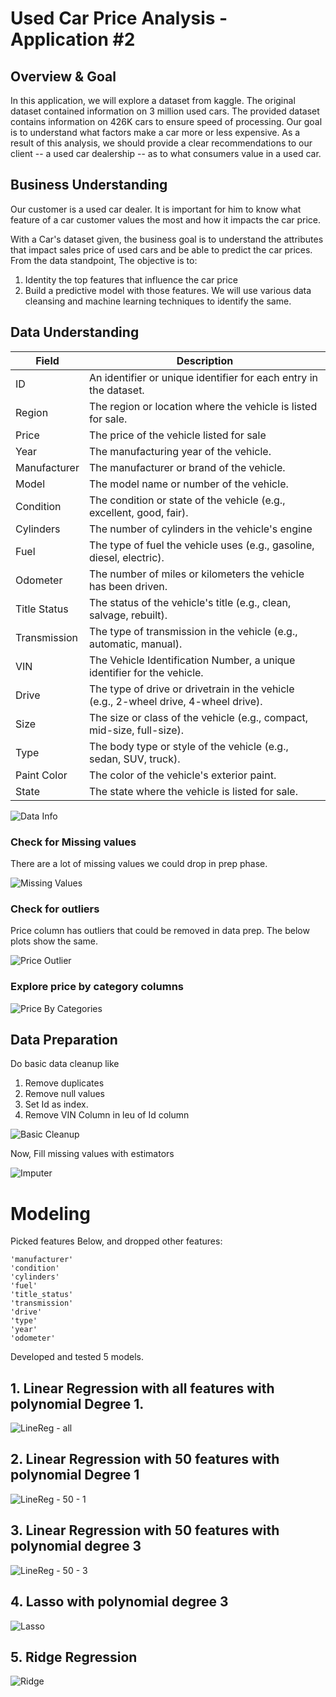 # Used Car Price Analysis - Application #2

## Overview & Goal

In this application, we will explore a dataset from kaggle. The original dataset contained information on 3 million used cars. The provided dataset contains information on 426K cars to ensure speed of processing. Our goal is to understand what factors make a car more or less expensive. As a result of this analysis, we should provide a clear recommendations to our client -- a used car dealership -- as to what consumers value in a used car.

## Business Understanding

Our customer is a used car dealer. It is important for him to know what feature of a car customer values the most and how it impacts the car price. 

With a Car's dataset given, the business goal is to understand the attributes that impact sales price of used cars and be able to predict the car prices. From the data standpoint, The objective is to:

1. Identity the top features that influence the car price
2. Build a predictive model with those features. We will use various data cleansing and machine learning techniques to identify the same.

## Data Understanding

| Field | Description |
| ----- | ----------- |
| ID | An identifier or unique identifier for each entry in the dataset.|
| Region | The region or location where the vehicle is listed for sale.|
| Price| The price of the vehicle listed for sale|
| Year | The manufacturing year of the vehicle.|
| Manufacturer| The manufacturer or brand of the vehicle.|
| Model| The model name or number of the vehicle.|
| Condition| The condition or state of the vehicle (e.g., excellent, good, fair).|
|Cylinders| The number of cylinders in the vehicle's engine|
|Fuel| The type of fuel the vehicle uses (e.g., gasoline, diesel, electric).|
|Odometer| The number of miles or kilometers the vehicle has been driven.|
|Title Status| The status of the vehicle's title (e.g., clean, salvage, rebuilt).|
|Transmission| The type of transmission in the vehicle (e.g., automatic, manual).|
|VIN| The Vehicle Identification Number, a unique identifier for the vehicle.|
|Drive| The type of drive or drivetrain in the vehicle (e.g., 2-wheel drive, 4-wheel drive).|
|Size| The size or class of the vehicle (e.g., compact, mid-size, full-size).|
|Type| The body type or style of the vehicle (e.g., sedan, SUV, truck).|
|Paint Color| The color of the vehicle's exterior paint.|
|State| The state where the vehicle is listed for sale.|

![Data Info](/images/df_info.png)

### Check for Missing values

There are a lot of missing values we could drop in prep phase.

![Missing Values](/images/missing_values.png)


### Check for outliers

Price column has outliers that could be removed in data prep. The below plots show the same.

![Price Outlier](/images/price_outliers.png)

### Explore price by category columns

![Price By Categories](/images/price_by_category.png)


## Data Preparation

Do basic data cleanup like 

1. Remove duplicates
2. Remove null values
3. Set Id as index.
4. Remove VIN Column in leu of Id column

![Basic Cleanup](/images/base-cleanup.png)

Now, Fill missing values with estimators

![Imputer](/images/imputer.png)


# Modeling

Picked features Below, and dropped other features:

```
'manufacturer'
'condition'
'cylinders'
'fuel'
'title_status'
'transmission'
'drive'
'type'
'year'
'odometer'
```

Developed and tested 5 models.

## 1. Linear Regression with all features with polynomial Degree 1.

![LineReg - all](/images/model1.png)

## 2. Linear Regression with 50 features with polynomial Degree 1

![LineReg - 50 - 1](/images/model2.png)

## 3. Linear Regression with 50 features with polynomial degree 3

![LineReg - 50 - 3](/images/model3.png)

## 4. Lasso with polynomial degree 3

![Lasso](/images/model4.png)

## 5. Ridge Regression

![Ridge](/images/model5.png)
